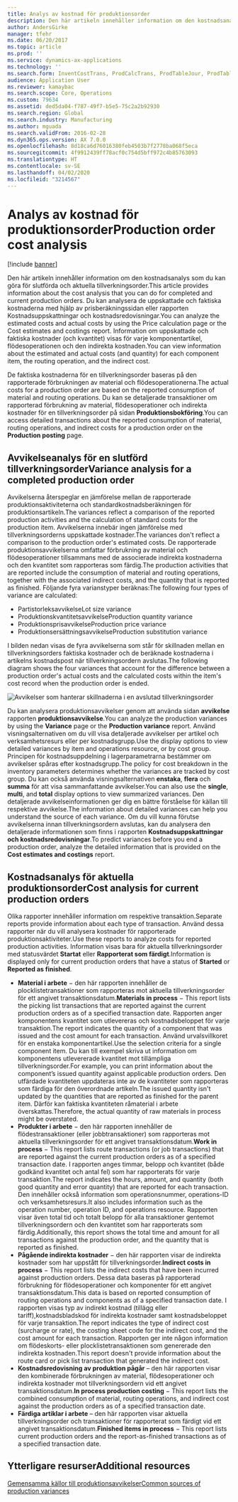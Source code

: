 ```yaml
---
title: Analys av kostnad för produktionsorder
description: Den här artikeln innehåller information om den kostnadsanalys som du kan göra för slutförda och aktuella tillverkningsorder. Du kan analysera de uppskattade och faktiska kostnaderna med hjälp av prisberäkningssidan eller rapporten Kostnadsuppskattningar och kostnadsredovisningar. Information om uppskattade och faktiska kostnader (och kvantitet) visas för varje komponentartikel, flödesoperationen och den indirekta kostnaden.
author: AndersGirke
manager: tfehr
ms.date: 06/20/2017
ms.topic: article
ms.prod: ''
ms.service: dynamics-ax-applications
ms.technology: ''
ms.search.form: InventCostTrans, ProdCalcTrans, ProdTableJour, ProdTableListPage
audience: Application User
ms.reviewer: kamaybac
ms.search.scope: Core, Operations
ms.custom: 79634
ms.assetid: ded5da04-f787-49f7-b5e5-75c2a2b92930
ms.search.region: Global
ms.search.industry: Manufacturing
ms.author: mguada
ms.search.validFrom: 2016-02-28
ms.dyn365.ops.version: AX 7.0.0
ms.openlocfilehash: 8d18ca6d76016380feb4503b7f2778ba068f5eca
ms.sourcegitcommit: 4f9912439ff78acf0c754d5bff972c4b85763093
ms.translationtype: HT
ms.contentlocale: sv-SE
ms.lasthandoff: 04/02/2020
ms.locfileid: "3214567"
---
```

# <a name="production-order-cost-analysis"></a><span data-ttu-id="cb74e-105">Analys av kostnad för produktionsorder</span><span class="sxs-lookup"><span data-stu-id="cb74e-105">Production order cost analysis</span></span>

[!include [banner](../includes/banner.md)]

<span data-ttu-id="cb74e-106">Den här artikeln innehåller information om den kostnadsanalys som du kan göra för slutförda och aktuella tillverkningsorder.</span><span class="sxs-lookup"><span data-stu-id="cb74e-106">This article provides information about the cost analysis that you can do for completed and current production orders.</span></span> <span data-ttu-id="cb74e-107">Du kan analysera de uppskattade och faktiska kostnaderna med hjälp av prisberäkningssidan eller rapporten Kostnadsuppskattningar och kostnadsredovisningar.</span><span class="sxs-lookup"><span data-stu-id="cb74e-107">You can analyze the estimated costs and actual costs by using the Price calculation page or the Cost estimates and costings report.</span></span> <span data-ttu-id="cb74e-108">Information om uppskattade och faktiska kostnader (och kvantitet) visas för varje komponentartikel, flödesoperationen och den indirekta kostnaden.</span><span class="sxs-lookup"><span data-stu-id="cb74e-108">You can view information about the estimated and actual costs (and quantity) for each component item, the routing operation, and the indirect cost.</span></span>

<span data-ttu-id="cb74e-109">De faktiska kostnaderna för en tillverkningsorder baseras på den rapporterade förbrukningen av material och flödesoperationerna.</span><span class="sxs-lookup"><span data-stu-id="cb74e-109">The actual costs for a production order are based on the reported consumption of material and routing operations.</span></span> <span data-ttu-id="cb74e-110">Du kan se detaljerade transaktioner om rapporterad förbrukning av material, flödesoperationer och indirekta kostnader för en tillverkningsorder på sidan **Produktionsbokföring**.</span><span class="sxs-lookup"><span data-stu-id="cb74e-110">You can access detailed transactions about the reported consumption of material, routing operations, and indirect costs for a production order on the **Production posting** page.</span></span>

## <a name="variance-analysis-for-a-completed-production-order"></a><span data-ttu-id="cb74e-111">Avvikelseanalys för en slutförd tillverkningsorder</span><span class="sxs-lookup"><span data-stu-id="cb74e-111">Variance analysis for a completed production order</span></span>
<span data-ttu-id="cb74e-112">Avvikelserna återspeglar en jämförelse mellan de rapporterade produktionsaktiviteterna och standardkostnadsberäkningen för produktionsartikeln.</span><span class="sxs-lookup"><span data-stu-id="cb74e-112">The variances reflect a comparison of the reported production activities and the calculation of standard costs for the production item.</span></span> <span data-ttu-id="cb74e-113">Avvikelserna innebär ingen jämförelse med tillverkningsorderns uppskattade kostnader.</span><span class="sxs-lookup"><span data-stu-id="cb74e-113">The variances don't reflect a comparison to the production order's estimated costs.</span></span> <span data-ttu-id="cb74e-114">De rapporterade produktionsavvikelserna omfattar förbrukning av material och flödesoperationer tillsammans med de associerade indirekta kostnaderna och den kvantitet som rapporteras som färdig.</span><span class="sxs-lookup"><span data-stu-id="cb74e-114">The production activities that are reported include the consumption of material and routing operations, together with the associated indirect costs, and the quantity that is reported as finished.</span></span> <span data-ttu-id="cb74e-115">Följande fyra varianstyper beräknas:</span><span class="sxs-lookup"><span data-stu-id="cb74e-115">The following four types of variance are calculated:</span></span>

-   <span data-ttu-id="cb74e-116">Partistorleksavvikelse</span><span class="sxs-lookup"><span data-stu-id="cb74e-116">Lot size variance</span></span>
-   <span data-ttu-id="cb74e-117">Produktionskvantitetsavvikelse</span><span class="sxs-lookup"><span data-stu-id="cb74e-117">Production quantity variance</span></span>
-   <span data-ttu-id="cb74e-118">Produktionsprisavvikelse</span><span class="sxs-lookup"><span data-stu-id="cb74e-118">Production price variance</span></span>
-   <span data-ttu-id="cb74e-119">Produktionsersättningsavvikelse</span><span class="sxs-lookup"><span data-stu-id="cb74e-119">Production substitution variance</span></span>

<span data-ttu-id="cb74e-120">I bilden nedan visas de fyra avvikelserna som står för skillnaden mellan en tillverkningsorders faktiska kostnader och de beräknade kostnaderna i artikelns kostnadspost när tillverkningsordern avslutas.</span><span class="sxs-lookup"><span data-stu-id="cb74e-120">The following diagram shows the four variances that account for the difference between a production order's actual costs and the calculated costs within the item's cost record when the production order is ended.</span></span> 

![Avvikelser som hanterar skillnaderna i en avslutad tillverkningsorder](./media/control.jpg) 

<span data-ttu-id="cb74e-122">Du kan analysera produktionsavvikelser genom att använda sidan **avvikelse** rapporten **produktionsavvikelse**.</span><span class="sxs-lookup"><span data-stu-id="cb74e-122">You can analyze the production variances by using the **Variance** page or the **Production variance** report.</span></span> <span data-ttu-id="cb74e-123">Använd visningsalternativen om du vill visa detaljerade avvikelser per artikel och verksamhetsresurs eller per kostnadsgrupp.</span><span class="sxs-lookup"><span data-stu-id="cb74e-123">Use the display options to view detailed variances by item and operations resource, or by cost group.</span></span> <span data-ttu-id="cb74e-124">Principen för kostnadsuppdelning i lagerparametrarna bestämmer om avvikelser spåras efter kostnadsgrupp.</span><span class="sxs-lookup"><span data-stu-id="cb74e-124">The policy for cost breakdown in the inventory parameters determines whether the variances are tracked by cost group.</span></span> <span data-ttu-id="cb74e-125">Du kan också använda visningsalternativen **enstaka**, **flera** och **summa** för att visa sammanfattande avvikelser.</span><span class="sxs-lookup"><span data-stu-id="cb74e-125">You can also use the **single**, **multi**, and **total** display options to view summarized variances.</span></span> <span data-ttu-id="cb74e-126">Den detaljerade avvikelseinformationen ger dig en bättre förståelse för källan till respektive avvikelse.</span><span class="sxs-lookup"><span data-stu-id="cb74e-126">The information about detailed variances can help you understand the source of each variance.</span></span> <span data-ttu-id="cb74e-127">Om du vill kunna förutse avvikelserna innan tillverkningsordern avslutas, kan du analysera den detaljerade informationen som finns i rapporten **Kostnadsuppskattningar och kostnadsredovisningar**.</span><span class="sxs-lookup"><span data-stu-id="cb74e-127">To predict variances before you end a production order, analyze the detailed information that is provided on the **Cost estimates and costings** report.</span></span>

## <a name="cost-analysis-for-current-production-orders"></a><span data-ttu-id="cb74e-128">Kostnadsanalys för aktuella produktionsorder</span><span class="sxs-lookup"><span data-stu-id="cb74e-128">Cost analysis for current production orders</span></span>
<span data-ttu-id="cb74e-129">Olika rapporter innehåller information om respektive transaktion.</span><span class="sxs-lookup"><span data-stu-id="cb74e-129">Separate reports provide information about each type of transaction.</span></span> <span data-ttu-id="cb74e-130">Använd dessa rapporter när du vill analysera kostnader för rapporterade produktionsaktiviteter.</span><span class="sxs-lookup"><span data-stu-id="cb74e-130">Use these reports to analyze costs for reported production activities.</span></span> <span data-ttu-id="cb74e-131">Information visas bara för aktuella tillverkningsorder med statusvärdet **Startat** eller **Rapporterat som färdigt**.</span><span class="sxs-lookup"><span data-stu-id="cb74e-131">Information is displayed only for current production orders that have a status of **Started** or **Reported as finished**.</span></span>

-   <span data-ttu-id="cb74e-132">**Material i arbete** − den här rapporten innehåller de plocklistetransaktioner som rapporteras mot aktuella tillverkningsorder för ett angivet transaktionsdatum.</span><span class="sxs-lookup"><span data-stu-id="cb74e-132">**Materials in process** − This report lists the picking list transactions that are reported against the current production orders as of a specified transaction date.</span></span> <span data-ttu-id="cb74e-133">Rapporten anger komponentens kvantitet som utlevereras och kostnadsbeloppet för varje transaktion.</span><span class="sxs-lookup"><span data-stu-id="cb74e-133">The report indicates the quantity of a component that was issued and the cost amount for each transaction.</span></span> <span data-ttu-id="cb74e-134">Använd urvalsvillkoret för en enstaka komponentartikel.</span><span class="sxs-lookup"><span data-stu-id="cb74e-134">Use the selection criteria for a single component item.</span></span> <span data-ttu-id="cb74e-135">Du kan till exempel skriva ut information om komponentens utlevererade kvantitet mot tillämpliga tillverkningsorder.</span><span class="sxs-lookup"><span data-stu-id="cb74e-135">For example, you can print information about the component’s issued quantity against applicable production orders.</span></span> <span data-ttu-id="cb74e-136">Den utfärdade kvantiteten uppdateras inte av de kvantiteter som rapporteras som färdiga för den överordnade artikeln.</span><span class="sxs-lookup"><span data-stu-id="cb74e-136">The issued quantity isn't updated by the quantities that are reported as finished for the parent item.</span></span> <span data-ttu-id="cb74e-137">Därför kan faktiska kvantiteten råmaterial i arbete överskattas.</span><span class="sxs-lookup"><span data-stu-id="cb74e-137">Therefore, the actual quantity of raw materials in process might be overstated.</span></span>
-   <span data-ttu-id="cb74e-138">**Produkter i arbete** − den här rapporten innehåller de flödestransaktioner (eller jobbtransaktioner) som rapporteras mot aktuella tillverkningsorder för ett angivet transaktionsdatum.</span><span class="sxs-lookup"><span data-stu-id="cb74e-138">**Work in process** − This report lists route transactions (or job transactions) that are reported against the current production orders as of a specified transaction date.</span></span> <span data-ttu-id="cb74e-139">I rapporten anges timmar, belopp och kvantitet (både godkänd kvantitet och antal fel) som har rapporterats för varje transaktion.</span><span class="sxs-lookup"><span data-stu-id="cb74e-139">The report indicates the hours, amount, and quantity (both good quantity and error quantity) that are reported for each transaction.</span></span> <span data-ttu-id="cb74e-140">Den innehåller också information som operationsnummer, operations-ID och verksamhetsresurs.</span><span class="sxs-lookup"><span data-stu-id="cb74e-140">It also includes information such as the operation number, operation ID, and operations resource.</span></span> <span data-ttu-id="cb74e-141">Rapporten visar även total tid och totalt belopp för alla transaktioner gentemot tillverkningsordern och den kvantitet som har rapporterats som färdig.</span><span class="sxs-lookup"><span data-stu-id="cb74e-141">Additionally, this report shows the total time and amount for all transactions against the production order, and the quantity that is reported as finished.</span></span>
-   <span data-ttu-id="cb74e-142">**Pågående indirekta kostnader** − den här rapporten visar de indirekta kostnader som har uppstått för tillverkningsorder.</span><span class="sxs-lookup"><span data-stu-id="cb74e-142">**Indirect costs in process** − This report lists the indirect costs that have been incurred against production orders.</span></span> <span data-ttu-id="cb74e-143">Dessa data baseras på rapporterad förbrukning för flödesoperationer och komponenter för ett angivet transaktionsdatum.</span><span class="sxs-lookup"><span data-stu-id="cb74e-143">This data is based on reported consumption of routing operations and components as of a specified transaction date.</span></span> <span data-ttu-id="cb74e-144">I rapporten visas typ av indirekt kostnad (tillägg eller tariff),kostnadsbladskod för indirekta kostnader samt kostnadsbeloppet för varje transaktion.</span><span class="sxs-lookup"><span data-stu-id="cb74e-144">The report indicates the type of indirect cost (surcharge or rate), the costing sheet code for the indirect cost, and the cost amount for each transaction.</span></span> <span data-ttu-id="cb74e-145">Rapporten ger inte någon information om flödeskorts- eller plocklistetransaktionen som genererade den indirekta kostnaden.</span><span class="sxs-lookup"><span data-stu-id="cb74e-145">This report doesn't provide information about the route card or pick list transaction that generated the indirect cost.</span></span>
-   <span data-ttu-id="cb74e-146">**Kostnadsredovisning av produktion pågår** – den här rapporten visar den kombinerade förbrukningen av material, flödesoperationer och indirekta kostnader mot tillverkningsordern vid ett angivet transaktionsdatum.</span><span class="sxs-lookup"><span data-stu-id="cb74e-146">**In process production costing** − This report lists the combined consumption of material, routing operations, and indirect cost against the production orders as of a specified transaction date.</span></span>
-   <span data-ttu-id="cb74e-147">**Färdiga artiklar i arbete** – den här rapporten visar aktuella tillverkningsorder och transaktioner för rapporterat som färdigt vid ett angivet transaktionsdatum.</span><span class="sxs-lookup"><span data-stu-id="cb74e-147">**Finished items in process** − This report lists current production orders and the report-as-finished transactions as of a specified transaction date.</span></span>


<a name="additional-resources"></a><span data-ttu-id="cb74e-148">Ytterligare resurser</span><span class="sxs-lookup"><span data-stu-id="cb74e-148">Additional resources</span></span>
--------

[<span data-ttu-id="cb74e-149">Gemensamma källor till produktionsavvikelser</span><span class="sxs-lookup"><span data-stu-id="cb74e-149">Common sources of production variances</span></span>](common-sources-of-production-variances.md)



